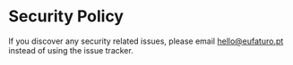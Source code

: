 # Security Policy

If you discover any security related issues, please email hello@eufaturo.pt instead of using the issue tracker.
